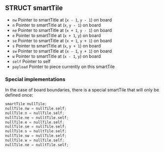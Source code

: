 ## STRUCT smartTile
- `nw` Pointer to smartTitle at (`x - 1`, `y - 1`) on board
- `n` Pointer to smartTitle at (`x`, `y - 1`) on board
- `ne` Pointer to smartTitle at (`x + 1`, `y - 1`) on board
- `e` Pointer to smartTitle at (`x + 1`, `y`) on board
- `se` Pointer to smartTitle at (`x + 1`, `y + 1`) on board
- `s` Pointer to smartTitle at (`x`, `y + 1`) on board
- `sw` Pointer to smartTitle at (`x - 1`, `y + 1`) on board
- `w` Pointer to smartTitle at (`x - 1`, `y`) on board
- `self` Pointer to self
- `payload` Pointer to piece currently on this smartTile


### Special implementations
In the case of board boundaries, there is a special smartTile that will only be defined once:

```cpp
smartTile nullTile;
nullTile.nw = nullTile.self;
nullTile.n = nullTile.self;
nullTile.ne = nulltTile.self;
nullTile.e = nullTile.self;
nullTile.se = nullTile.self;
nullTile.s = nulltTile.self;
nullTile.sw = nullTile.self;
nullTile.w = nullTile.self;
nullTile.ne = nulltTile.self;
```

